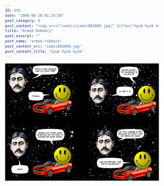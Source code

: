 ```yaml
---
ID: 458
date: "2008-08-20 01:24:50"
post_category: 0
post_content: "<img src=\"comics/comic082008.jpg\" title=\"hyuk hyuk hyuk\" />"
title: "Armed Robbery"
post_excerpt: ""
post_name: "armed-robbery"
post_content_src: "comic082008.jpg"
post_content_title: "hyuk hyuk hyuk"
---
```



[![hyuk hyuk hyuk](/comics-hi-res/comic082008.jpg)](/comics-hi-res/comic082008.jpg)
